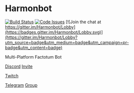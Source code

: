 # Harmonbot

[![Build Status](https://travis-ci.org/Harmon758/Harmonbot.svg?branch=master)](https://travis-ci.org/Harmon758/Harmonbot)
[![Code Issues](https://www.quantifiedcode.com/api/v1/project/a2a0b30815cb4442b00778160a96359f/badge.svg)](https://www.quantifiedcode.com/app/project/a2a0b30815cb4442b00778160a96359f)
[![Join the chat at https://gitter.im/Harmonbot/Lobby](https://badges.gitter.im/Harmonbot/Lobby.svg)](https://gitter.im/Harmonbot/Lobby?utm_source=badge&utm_medium=badge&utm_campaign=pr-badge&utm_content=badge)

Multi-Platform Factotum Bot

[Discord](https://discord.gg/a2rbZPu) [Invite](https://discordapp.com/oauth2/authorize?client_id=160674537418129409&scope=bot)

[Twitch](https://www.twitch.tv/harmonbot)

[Telegram](https://t.me/harmon_bot) [Group](https://t.me/joinchat/AAAAAAuABgo_g6xutkZYrg)
